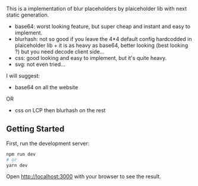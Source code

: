 This is a implementation of blur placeholders by plaiceholder lib with next static generation.

* base64: worst looking feature, but super cheap and instant and easy to implement.
* blurhash: not so good if you leave the 4*4 default config hardcodded in plaiceholder lib + it is as heavy as base64, better looking (best looking ?) but you need decode client side...
* css: good looking and easy to implement, but it's quite heavy.
* svg: not even tried...

I will suggest:

* base64 on all the website

OR

* css on LCP then blurhash on the rest
## Getting Started

First, run the development server:

```bash
npm run dev
# or
yarn dev
```

Open [http://localhost:3000](http://localhost:3000) with your browser to see the result.
